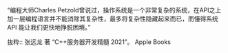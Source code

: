 “编程大师Charles Petzold曾说过，操作系统是一个非常复杂的系统，在API之上加一层编程语言并不能消除其复杂性，最多将复杂性隐藏起来而已，而懂得系统 API 能让我们更快地挣脱困境。”

抜粋:: 张远龙 著  “C++服务器开发精髓 2021”。 Apple Books  
